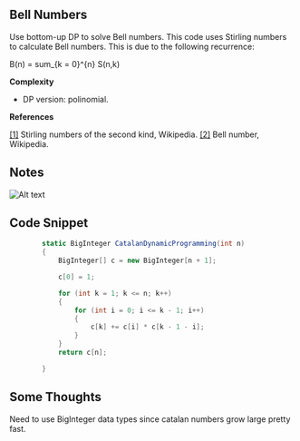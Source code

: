 ﻿## Bell Numbers

Use bottom-up DP to solve Bell numbers. This code uses Stirling numbers to calculate Bell numbers.
This is due to the following recurrence:

B(n) = sum_{k = 0}^{n} S(n,k)

__Complexity__
* DP version: polinomial.

__References__

[[1]](https://en.wikipedia.org/wiki/Stirling_numbers_of_the_second_kind) Stirling numbers of the second kind, Wikipedia.
[[2]](https://en.wikipedia.org/wiki/Bell_number) Bell number, Wikipedia.

## Notes

![Alt text](/BellNumbers/stirling_bell.png?raw=true "Relationship between Bell number and Stirling numbers")


## Code Snippet

```c#
        static BigInteger CatalanDynamicProgramming(int n)
        {
            BigInteger[] c = new BigInteger[n + 1];

            c[0] = 1;

            for (int k = 1; k <= n; k++)
            {
                for (int i = 0; i <= k - 1; i++)
                {
                    c[k] += c[i] * c[k - 1 - i];
                }
            }
            return c[n];

        }
```

## Some Thoughts
Need to use BigInteger data types since catalan numbers grow large pretty fast.
